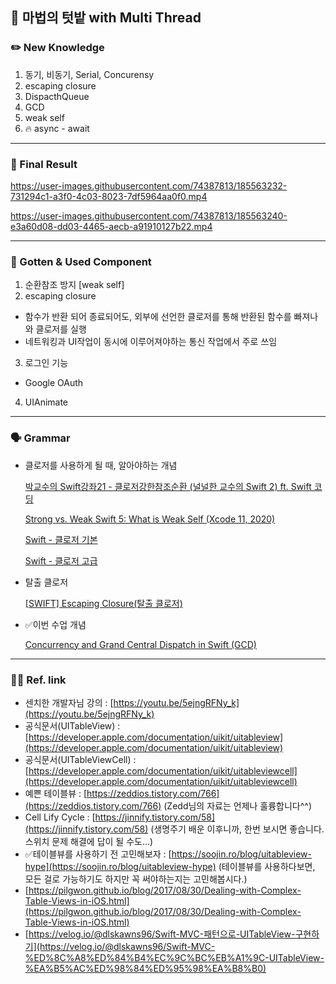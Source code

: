 ## 🌾 마법의 텃밭 with Multi Thread

### ✏️ New Knowledge

1. 동기, 비동기, Serial, Concurensy
2. escaping closure
3. DispacthQueue
4. GCD
5. weak self
6. 🔥 async - await

---

### 📱 Final Result

https://user-images.githubusercontent.com/74387813/185563232-731294c1-a3f0-4c03-8023-7df5964aa0f0.mp4

https://user-images.githubusercontent.com/74387813/185563240-e3a60d08-dd03-4465-aecb-a91910127b22.mp4

---

### 🧠 Gotten & Used Component

1. 순환참조 방지 [weak self]
2. escaping closure
  * 함수가 반환 되어 종료되어도, 외부에 선언한 클로저를 통해 반환된 함수를 빠져나와 클로저를 실행
  * 네트워킹과 UI작업이 동시에 이루어져야하는 통신 작업에서 주로 쓰임
3. 로그인 기능
  * Google OAuth
4. UIAnimate

---

### 🗣 Grammar 

- 클로저를 사용하게 될 때, 알아야하는 개념
    
    [박교수의 Swift강좌21 - 클로저강한참조순환 (널널한 교수의 Swift 2) ft. Swift 코딩](https://youtu.be/ofiLLBeJJSc)
    
    [Strong vs. Weak Swift 5: What is Weak Self (Xcode 11, 2020)](https://youtu.be/chI-B8u4MBs)
    
    [Swift - 클로저 기본](https://www.youtube.com/watch?v=Ix9gGuupjBU&t=14s&ab_channel=yagom)
    
    [Swift - 클로저 고급](https://www.youtube.com/watch?v=WvqYKP6VgNQ&ab_channel=yagom)
    

- 탈출 클로저
    
    [[SWIFT] Escaping Closure(탈출 클로저)](https://dongminyoon.tistory.com/14)
    

- ✅이번 수업 개념
    
    [Concurrency and Grand Central Dispatch in Swift (GCD)](https://medium.com/swift-coding/concurrency-and-grand-central-dispatch-in-swift-gcd-f0ae063973c2)

---

### 🧑‍💻 Ref. link

- 센치한 개발자님 강의 : [https://youtu.be/5ejngRFNy_k](https://youtu.be/5ejngRFNy_k)
- 공식문서(UITableView) : [https://developer.apple.com/documentation/uikit/uitableview](https://developer.apple.com/documentation/uikit/uitableview)
- 공식문서(UITableViewCell) : [https://developer.apple.com/documentation/uikit/uitableviewcell](https://developer.apple.com/documentation/uikit/uitableviewcell)
- 예쁜 테이블뷰 : [https://zeddios.tistory.com/766](https://zeddios.tistory.com/766) (Zedd님의 자료는 언제나 훌륭합니다^^)
- Cell Lify Cycle : [https://jinnify.tistory.com/58](https://jinnify.tistory.com/58) (생명주기 배운 이후니까, 한번 보시면 좋습니다. 스위치 문제 해결에 답이 될 수도...)
- ✅테이블뷰를 사용하기 전 고민해보자 : [https://soojin.ro/blog/uitableview-hype](https://soojin.ro/blog/uitableview-hype) (테이블뷰를 사용하다보면, 모든 걸로 가능하기도 하지만 꼭 써야하는지는 고민해봅시다.)
- [https://pilgwon.github.io/blog/2017/08/30/Dealing-with-Complex-Table-Views-in-iOS.html](https://pilgwon.github.io/blog/2017/08/30/Dealing-with-Complex-Table-Views-in-iOS.html)
- [https://velog.io/@dlskawns96/Swift-MVC-패턴으로-UITableView-구현하기](https://velog.io/@dlskawns96/Swift-MVC-%ED%8C%A8%ED%84%B4%EC%9C%BC%EB%A1%9C-UITableView-%EA%B5%AC%ED%98%84%ED%95%98%EA%B8%B0)


